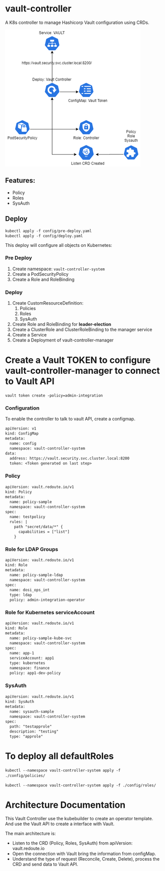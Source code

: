 # vault-controller
A K8s controller to manage Hashicorp Vault configuration using CRDs.

![VaultController](./VaultController.png)

## Features:
* Policy
* Roles
* SysAuth

## Deploy
```
kubectl apply -f config/pre-deploy.yaml
kubectl apply -f config/deploy.yaml
```
This deploy will configure all objects on Kubernetes:

### Pre Deploy
  1. Create namespace: `vault-controller-system`
  2. Create a PodSecurityPolicy
  3. Create a Role and RoleBinding

### Deploy
  1. Create CustomResourceDefinition:
     1. Policies
     2. Roles
     3. SysAuth
  2. Create Role and RoleBinding for **leader-election**
  3. Create a ClusterRole and ClusterRoleBinding to the manager service
  4. Create a Service
  5. Create a Deployment of vault-controller-manager

# Create a Vault TOKEN to configure vault-controller-manager to connect to Vault API

`vault token create -policy=admin-integration`

### Configuration
To enable the controller to talk to vault API, create a configmap.
```
apiVersion: v1
kind: ConfigMap
metadata:
  name: config
  namespace: vault-controller-system
data:
  address: https://vault.security.svc.cluster.local:8200
  token: <Token generated on last step>
```

### Policy
```
apiVersion: vault.redoute.io/v1
kind: Policy
metadata:
  name: policy-sample
  namespace: vault-controller-system
spec:
  name: testpolicy
  rules: |
    path "secret/data/*" {
      capabilities = ["list"]
    }
```

### Role for LDAP Groups
```
apiVersion: vault.redoute.io/v1
kind: Role
metadata:
  name: policy-sample-ldap
  namespace: vault-controller-system
spec:
  name: dosi_ops_int
  type: ldap
  policy: admin-integration-operator
```

### Role for Kubernetes serviceAccount
```
apiVersion: vault.redoute.io/v1
kind: Role
metadata:
  name: policy-sample-kube-svc
  namespace: vault-controller-system
spec:
  name: app-1
  serviceAccount: app1 
  type: kubernetes
  namespace: finance
  policy: app1-dev-policy
```

### SysAuth
```
apiVersion: vault.redoute.io/v1
kind: SysAuth
metadata:
  name: sysauth-sample
  namespace: vault-controller-system
spec:
  path: "testapprole"
  description: "testing"
  type: "approle"
```


# To deploy all defaultRoles 

`kubectl --namespace vault-controller-system apply -f ./config/policies/ `

`kubectl --namespace vault-controller-system apply -f ./config/roles/ `

# Architecture Documentation

This Vault Controller use the kubebuilder to create an operator template. And use the Vault API to create a interface with Vault.

The main architecture is:
  - Listen to the CRD (Policy, Roles, SysAuth) from apiVersion: vault.redoute.io
  - Open the connection with Vault bring the information from configMap.
  - Understand the type of request (Reconcile, Create, Delete), process the CRD and send data to Vault API.